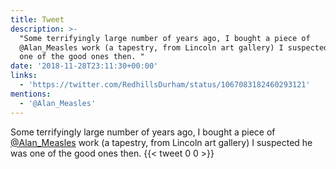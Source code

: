 ```yaml
---
title: Tweet
description: >-
  "Some terrifyingly large number of years ago, I bought a piece of
  @Alan_Measles work (a tapestry, from Lincoln art gallery) I suspected he was
  one of the good ones then. "
date: '2018-11-28T23:11:30+00:00'
links:
  - 'https://twitter.com/RedhillsDurham/status/1067083182460293121'
mentions:
  - '@Alan_Measles'
---
```

Some terrifyingly large number of years ago, I bought a piece of [@Alan_Measles](https://twitter.com/@Alan_Measles) work (a tapestry, from Lincoln art gallery) I suspected he was one of the good ones then. 
      {{< tweet 0 0 >}}
    
